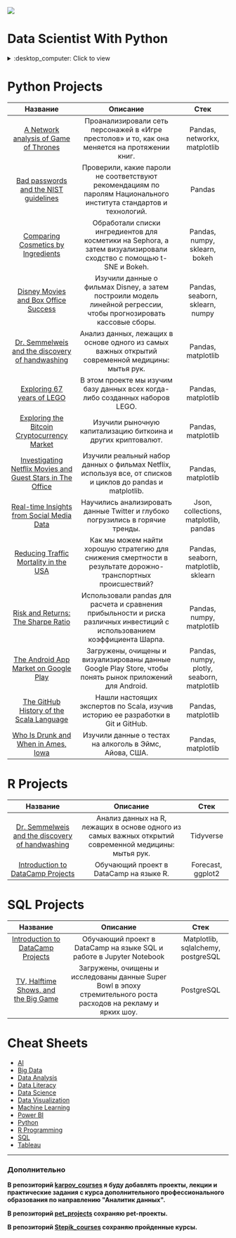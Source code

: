 ![](https://awsmp-logos.s3.amazonaws.com/2d3dc495-924a-4e0d-b1a9-4ef094562f3f/9e47243a932e50e1731ac8a5ee84ed57.png)


# Data Scientist With Python
<details>
<summary>:desktop_computer: Сlick to view</summary>
  
* [Introduction to Python](https://github.com/QuantumFluxx/DataCamp_projects/tree/main/Data%20Scientist%20With%20Python/Introduction%20to%20Python)
  + [Module 1 - Python Basics](https://github.com/QuantumFluxx/DataCamp_projects/blob/main/Data%20Scientist%20With%20Python/Introduction%20to%20Python/Module%201%20-%20Python%20Basics.ipynb)
  + [Module 2 - Python Lists](https://github.com/QuantumFluxx/DataCamp_projects/blob/main/Data%20Scientist%20With%20Python/Introduction%20to%20Python/Module%202%20-%20Python%20Lists.ipynb)
  + [Module 3 - Functions and Packages](https://github.com/QuantumFluxx/DataCamp_projects/blob/main/Data%20Scientist%20With%20Python/Introduction%20to%20Python/Module%203%20-%20Functions%20and%20Packages.ipynb)
  + [Module 4 - NumPy](https://github.com/QuantumFluxx/DataCamp_projects/blob/main/Data%20Scientist%20With%20Python/Introduction%20to%20Python/Module%204%20-%20NumPy.ipynb)
  + [Certificate](https://github.com/QuantumFluxx/DataCamp_projects/blob/main/Data%20Scientist%20With%20Python/Introduction%20to%20Python/Introduction%20to%20python%20certificate.pdf)
* [Intermediate Python for Data Science](https://github.com/QuantumFluxx/DataCamp_projects/tree/main/Data%20Scientist%20With%20Python/Intermediate%20Python%20for%20Data%20Science)
  + [Module 1 - Matplotlib](https://github.com/QuantumFluxx/DataCamp_projects/blob/main/Data%20Scientist%20With%20Python/Intermediate%20Python%20for%20Data%20Science/Module%201%20-%20%20Matplotlib.ipynb)
  + [Module 2 - Dictionaries & Pandas](https://github.com/QuantumFluxx/DataCamp_projects/blob/main/Data%20Scientist%20With%20Python/Intermediate%20Python%20for%20Data%20Science/Module%202%20-%20Dictionaries%20%26%20Pandas.ipynb)
  + [Module 3 - Logic, Control Flow and Filtering](https://github.com/QuantumFluxx/DataCamp_projects/blob/main/Data%20Scientist%20With%20Python/Intermediate%20Python%20for%20Data%20Science/Module%203%20-%20Logic%2C%20Control%20Flow%20and%20Filtering.ipynb)
  + [Module 4 - Loops](https://github.com/QuantumFluxx/DataCamp_projects/blob/main/Data%20Scientist%20With%20Python/Intermediate%20Python%20for%20Data%20Science/Module%204%20-%20Loops.ipynb)
  + [Module 5 - Case Study Hacker Statistics](https://github.com/QuantumFluxx/DataCamp_projects/blob/main/Data%20Scientist%20With%20Python/Intermediate%20Python%20for%20Data%20Science/Module%205%20-%20Case%20Study%20Hacker%20Statistics.ipynb)
  + [Certificate](https://github.com/QuantumFluxx/DataCamp_projects/blob/main/Data%20Scientist%20With%20Python/Intermediate%20Python%20for%20Data%20Science/Intermediate%20python%20certificate.pdf)
* [Data Manipulation with pandas](https://github.com/QuantumFluxx/DataCamp_projects/tree/main/Data%20Scientist%20With%20Python/Data%20Manipulation%20with%20pandas)
  + [Module 1 - Transforming DataFrames](https://github.com/QuantumFluxx/DataCamp_projects/blob/main/Data%20Scientist%20With%20Python/Data%20Manipulation%20with%20pandas/Module%201%20-%20Transforming%20DataFrames.ipynb)
  + [Module 2 - Aggregating DataFrames](https://github.com/QuantumFluxx/DataCamp_projects/blob/main/Data%20Scientist%20With%20Python/Data%20Manipulation%20with%20pandas/Module%202%20-%20Aggregating%20DataFrames.ipynb)
  + [Module 3 - Slicing and Indexing DataFrames](https://github.com/QuantumFluxx/DataCamp_projects/blob/main/Data%20Scientist%20With%20Python/Data%20Manipulation%20with%20pandas/Module%203%20-%20Slicing%20and%20Indexing%20DataFrames.ipynb)
  + [Module 4 - Creating and Visualizing DataFrames](https://github.com/QuantumFluxx/DataCamp_projects/blob/main/Data%20Scientist%20With%20Python/Data%20Manipulation%20with%20pandas/Module%204%20-%20Creating%20and%20Visualizing%20DataFrames.ipynb)
  + [Certificate](https://github.com/QuantumFluxx/DataCamp_projects/blob/main/Data%20Scientist%20With%20Python/Data%20Manipulation%20with%20pandas/Data%20Manipulation%20with%20pandas%20certificate.pdf)
* [Joining Data with pandas](https://github.com/QuantumFluxx/DataCamp_projects/tree/main/Data%20Scientist%20With%20Python/Joining%20Data%20with%20pandas)
  + [Module 1 - Data Merging Basics](https://github.com/QuantumFluxx/DataCamp_projects/blob/main/Data%20Scientist%20With%20Python/Joining%20Data%20with%20pandas/Module%201%20-%20Data%20Merging%20Basics.ipynb)
  + [Module 2 - Merging Tables With Different Join Types](https://github.com/QuantumFluxx/DataCamp_projects/blob/main/Data%20Scientist%20With%20Python/Joining%20Data%20with%20pandas/Module%202%20-%20Merging%20Tables%20With%20Different%20Join%20Types.ipynb)
  + [Module 3 - Advanced Merging and Concatenating](https://github.com/QuantumFluxx/DataCamp_projects/blob/main/Data%20Scientist%20With%20Python/Joining%20Data%20with%20pandas/Module%203%20-%20Advanced%20Merging%20and%20Concatenating.ipynb)
  + [Module 4 - Merging Ordered and Time-Series Data](https://github.com/QuantumFluxx/DataCamp_projects/blob/main/Data%20Scientist%20With%20Python/Joining%20Data%20with%20pandas/Module%204%20-%20Merging%20Ordered%20and%20Time-Series%20Data.ipynb)
  + [Certificate](https://github.com/QuantumFluxx/DataCamp_projects/blob/main/Data%20Scientist%20With%20Python/Joining%20Data%20with%20pandas/Joining%20Data%20with%20pandas%20certificate.pdf)
* [Introduction to Data Visualization with Matplotlib](https://github.com/QuantumFluxx/DataCamp_projects/tree/main/Data%20Scientist%20With%20Python/Introduction%20to%20Data%20Visualization%20with%20Matplotlib)
  + [Module 1 - Introduction to Matplotlib](https://github.com/QuantumFluxx/DataCamp_projects/blob/main/Data%20Scientist%20With%20Python/Introduction%20to%20Data%20Visualization%20with%20Matplotlib/Module%201%20-%20%20Introduction%20to%20Matplotlib.ipynb)
  + [Module 2 - Plotting time-series](https://github.com/QuantumFluxx/DataCamp_projects/blob/main/Data%20Scientist%20With%20Python/Introduction%20to%20Data%20Visualization%20with%20Matplotlib/Module%202%20-%20Plotting%20time-series.ipynb)
  + [Module 3 - Quantitative comparisons and statistical visualizations](https://github.com/QuantumFluxx/DataCamp_projects/blob/main/Data%20Scientist%20With%20Python/Introduction%20to%20Data%20Visualization%20with%20Matplotlib/Module%203%20-%20%20Quantitative%20comparisons%20and%20statistical%20visualizations.ipynb)
  + [Module 4 - Sharing visualizations with others](https://github.com/QuantumFluxx/DataCamp_projects/blob/main/Data%20Scientist%20With%20Python/Introduction%20to%20Data%20Visualization%20with%20Matplotlib/Module%204%20-%20Sharing%20visualizations%20with%20others.ipynb)
  + [Certificate](https://github.com/QuantumFluxx/DataCamp_projects/blob/main/Data%20Scientist%20With%20Python/Introduction%20to%20Data%20Visualization%20with%20Matplotlib/Introduction%20to%20Data%20Visualization%20with%20Matplotlib%20certificate.pdf)
* [Introduction to Data Visualization with Seaborn](https://github.com/QuantumFluxx/DataCamp_projects/tree/main/Data%20Scientist%20With%20Python/Introduction%20to%20Data%20Visualization%20with%20Seaborn)
  + [Module 1 - Introduction to Seaborn](https://github.com/QuantumFluxx/DataCamp_projects/blob/main/Data%20Scientist%20With%20Python/Introduction%20to%20Data%20Visualization%20with%20Seaborn/Module%201%20-%20Introduction%20to%20Seaborn.ipynb)
  + [Module 2 - Visualizing Two Quantitative Variables](https://github.com/QuantumFluxx/DataCamp_projects/blob/main/Data%20Scientist%20With%20Python/Introduction%20to%20Data%20Visualization%20with%20Seaborn/Module%202%20-%20Visualizing%20Two%20Quantitative%20Variables.ipynb)
  + [Module 3 - Visualizing a Categorical and a Quantitative Variable](https://github.com/QuantumFluxx/DataCamp_projects/blob/main/Data%20Scientist%20With%20Python/Introduction%20to%20Data%20Visualization%20with%20Seaborn/Module%203%20-%20Visualizing%20a%20Categorical%20and%20a%20Quantitative%20Variable.ipynb)
  + [Module 4 - Customizing Seaborn Plots](https://github.com/QuantumFluxx/DataCamp_projects/blob/main/Data%20Scientist%20With%20Python/Introduction%20to%20Data%20Visualization%20with%20Seaborn/Module%204%20-%20Customizing%20Seaborn%20Plots.ipynb)
  + [Certificate](https://github.com/QuantumFluxx/DataCamp_projects/blob/main/Data%20Scientist%20With%20Python/Introduction%20to%20Data%20Visualization%20with%20Seaborn/Introduction%20to%20Data%20Visualization%20with%20Seaborn%20certificate.pdf)
* [Introduction to NumPy](https://github.com/QuantumFluxx/DataCamp_projects/tree/main/Data%20Scientist%20With%20Python/Introduction%20to%20NumPy)
  + [Module 1 - Understanding NumPy Arrays](https://github.com/QuantumFluxx/DataCamp_projects/blob/main/Data%20Scientist%20With%20Python/Introduction%20to%20NumPy/Module%201%20-%20%20Understanding%20NumPy%20Arrays.ipynb)
  + [Module 2 - Selecting and Updating Data](https://github.com/QuantumFluxx/DataCamp_projects/blob/main/Data%20Scientist%20With%20Python/Introduction%20to%20NumPy/Module%202%20-%20Selecting%20and%20Updating%20Data.ipynb)
  + [Module 3 - Array Mathematics!](https://github.com/QuantumFluxx/DataCamp_projects/blob/main/Data%20Scientist%20With%20Python/Introduction%20to%20NumPy/Module%203%20-%20Array%20Mathematics!.ipynb)
  + [Module 4 - Array Transformations](https://github.com/QuantumFluxx/DataCamp_projects/blob/main/Data%20Scientist%20With%20Python/Introduction%20to%20NumPy/Module%204%20-%20%20Array%20Transformations.ipynb)
  + [Certificate](https://github.com/QuantumFluxx/DataCamp_projects/blob/main/Data%20Scientist%20With%20Python/Introduction%20to%20NumPy/Introduction%20to%20NumPy%20certificate.pdf)
* [Python Data Science Toolbox (Part 1)](https://github.com/QuantumFluxx/DataCamp_projects/tree/main/Data%20Scientist%20With%20Python/Python%20Data%20Science%20Toolbox%20(Part%201))
  + [Module 1 - Writing your own functions](https://github.com/QuantumFluxx/DataCamp_projects/blob/main/Data%20Scientist%20With%20Python/Python%20Data%20Science%20Toolbox%20(Part%201)/Module%201%20-%20Writing%20your%20own%20functions.ipynb)
  + [Module 2 - Default arguments, variable-length arguments and scope](https://github.com/QuantumFluxx/DataCamp_projects/blob/main/Data%20Scientist%20With%20Python/Python%20Data%20Science%20Toolbox%20(Part%201)/Module%202%20-%20Default%20arguments%2C%20variable-length%20arguments%20and%20scope.ipynb)
  + [Module 3 - Lambda functions and error-handling](https://github.com/QuantumFluxx/DataCamp_projects/blob/main/Data%20Scientist%20With%20Python/Python%20Data%20Science%20Toolbox%20(Part%201)/Module%203%20-%20Lambda%20functions%20and%20error-handling.ipynb)
  + [Certificate](https://github.com/QuantumFluxx/DataCamp_projects/blob/main/Data%20Scientist%20With%20Python/Python%20Data%20Science%20Toolbox%20(Part%201)/Python%20Data%20Science%20Toolbox%20(Part%201)%20certificate.pdf)
* [Python Data Science Toolbox (Part 2)](https://github.com/QuantumFluxx/DataCamp_projects/tree/main/Data%20Scientist%20With%20Python/Python%20Data%20Science%20Toolbox%20(Part%202))
  + [Module 1 - Using iterators in PythonLand](https://github.com/QuantumFluxx/DataCamp_projects/blob/main/Data%20Scientist%20With%20Python/Python%20Data%20Science%20Toolbox%20(Part%202)/Module%201%20-%20Using%20iterators%20in%20PythonLand.ipynb)
  + [Module 2 - List comprehensions and generators](https://github.com/QuantumFluxx/DataCamp_projects/blob/main/Data%20Scientist%20With%20Python/Python%20Data%20Science%20Toolbox%20(Part%202)/Module%202%20-%20List%20comprehensions%20and%20generators.ipynb)
  + [Module 3 - Bringing it all together!](https://github.com/QuantumFluxx/DataCamp_projects/blob/main/Data%20Scientist%20With%20Python/Python%20Data%20Science%20Toolbox%20(Part%202)/Module%203%20-%20Bringing%20it%20all%20together!.ipynb)
  + [Certificate](https://github.com/QuantumFluxx/DataCamp_projects/blob/main/Data%20Scientist%20With%20Python/Python%20Data%20Science%20Toolbox%20(Part%202)/Python%20Data%20Science%20Toolbox%20(Part%202)%20certificate.pdf)
* [Intermediate Data Visualization with Seaborn](https://github.com/QuantumFluxx/DataCamp_projects/tree/main/Data%20Scientist%20With%20Python/Intermediate%20Data%20Visualization%20with%20Seaborn)
  + [Module 1 - Seaborn Introduction](https://github.com/QuantumFluxx/DataCamp_projects/blob/main/Data%20Scientist%20With%20Python/Intermediate%20Data%20Visualization%20with%20Seaborn/Module%201%20-%20Seaborn%20Introduction.ipynb)
  + [Module 2 - Customizing Seaborn Plots](https://github.com/QuantumFluxx/DataCamp_projects/blob/main/Data%20Scientist%20With%20Python/Intermediate%20Data%20Visualization%20with%20Seaborn/Module%202%20-%20Customizing%20Seaborn%20Plots.ipynb)
  + [Module 3 - Additional Plot Types](https://github.com/QuantumFluxx/DataCamp_projects/blob/main/Data%20Scientist%20With%20Python/Intermediate%20Data%20Visualization%20with%20Seaborn/Module%203%20-%20Additional%20Plot%20Types.ipynb)
  + [Module 4 - Creating Plots on Data Aware Grids](https://github.com/QuantumFluxx/DataCamp_projects/blob/main/Data%20Scientist%20With%20Python/Intermediate%20Data%20Visualization%20with%20Seaborn/Module%204%20-%20Creating%20Plots%20on%20Data%20Aware%20Grids.ipynb)
  + [Certificate](https://github.com/QuantumFluxx/DataCamp_projects/blob/main/Data%20Scientist%20With%20Python/Intermediate%20Data%20Visualization%20with%20Seaborn/Intermediate%20Data%20Visualization%20with%20Seaborn%20certificate.pdf)
* [Introduction to Importing Data in Python](https://github.com/QuantumFluxx/DataCamp_projects/tree/main/Data%20Scientist%20With%20Python/Introduction%20to%20Importing%20Data%20in%20Python)
  + [Module 1 - Introduction and flat files](https://github.com/QuantumFluxx/DataCamp_projects/blob/main/Data%20Scientist%20With%20Python/Introduction%20to%20Importing%20Data%20in%20Python/Module%201%20-%20Introduction%20and%20flat%20files.ipynb)
  + [Module 2 - Importing data from other file types](https://github.com/QuantumFluxx/DataCamp_projects/blob/main/Data%20Scientist%20With%20Python/Introduction%20to%20Importing%20Data%20in%20Python/Module%202%20-%20Importing%20data%20from%20other%20file%20types.ipynb)
  + [Module 3 - Working with relational databases in Python](https://github.com/QuantumFluxx/DataCamp_projects/blob/main/Data%20Scientist%20With%20Python/Introduction%20to%20Importing%20Data%20in%20Python/Module%203%20-%20Working%20with%20relational%20databases%20in%20Python.ipynb)
  + [Certificate](https://github.com/QuantumFluxx/DataCamp_projects/blob/main/Data%20Scientist%20With%20Python/Introduction%20to%20Importing%20Data%20in%20Python/Introduction%20to%20Importing%20Data%20in%20Python%20certificate.pdf)
* [Intermediate Importing Data in Python](https://github.com/QuantumFluxx/DataCamp_projects/tree/main/Data%20Scientist%20With%20Python/Intermediate%20Importing%20Data%20in%20Python)
  + [Module 1 - Importing data from the Internet](https://github.com/QuantumFluxx/DataCamp_projects/blob/main/Data%20Scientist%20With%20Python/Intermediate%20Importing%20Data%20in%20Python/Module%201%20-%20Importing%20data%20from%20the%20Internet.ipynb)
  + [Module 2 - Interacting with APIs to import data from the web](https://github.com/QuantumFluxx/DataCamp_projects/blob/main/Data%20Scientist%20With%20Python/Intermediate%20Importing%20Data%20in%20Python/Module%202%20-%20Interacting%20with%20APIs%20to%20import%20data%20from%20the%20web.ipynb)
  + [Module 3 - Diving deep into the Twitter API](https://github.com/QuantumFluxx/DataCamp_projects/blob/main/Data%20Scientist%20With%20Python/Intermediate%20Importing%20Data%20in%20Python/Module%203%20-%20%20Diving%20deep%20into%20the%20Twitter%20API.ipynb)
  + [Certificate](https://github.com/QuantumFluxx/DataCamp_projects/blob/main/Data%20Scientist%20With%20Python/Intermediate%20Importing%20Data%20in%20Python/Intermediate%20Importing%20Data%20in%20Python%20certificate.pdf)
* [Cleaning Data in Python](https://github.com/QuantumFluxx/DataCamp_projects/tree/main/Data%20Scientist%20With%20Python/Cleaning%20Data%20in%20Python)
  + [Module 1 - Common data problems](https://github.com/QuantumFluxx/DataCamp_projects/blob/main/Data%20Scientist%20With%20Python/Cleaning%20Data%20in%20Python/Module%201%20-%20%20Common%20data%20problems.ipynb)
  + [Module 2 - Text and categorical data problems](https://github.com/QuantumFluxx/DataCamp_projects/blob/main/Data%20Scientist%20With%20Python/Cleaning%20Data%20in%20Python/Module%202%20-%20Text%20and%20categorical%20data%20problems.ipynb)
  + [Module 3 - Advanced data problems](https://github.com/QuantumFluxx/DataCamp_projects/blob/main/Data%20Scientist%20With%20Python/Cleaning%20Data%20in%20Python/Module%203%20-%20%20Advanced%20data%20problems.ipynb)
  + [Module 4 - Record linkage](https://github.com/QuantumFluxx/DataCamp_projects/blob/main/Data%20Scientist%20With%20Python/Cleaning%20Data%20in%20Python/Module%204%20-%20Record%20linkage.ipynb)
  + [Certificate](https://github.com/QuantumFluxx/DataCamp_projects/blob/main/Data%20Scientist%20With%20Python/Cleaning%20Data%20in%20Python/Cleaning%20Data%20in%20Python.pdf)
* [Working with Dates and Times in Python](https://github.com/QuantumFluxx/DataCamp_projects/tree/main/Data%20Scientist%20With%20Python/Working%20with%20Dates%20and%20Times%20in%20Python)
  + [Module 1 - Dates and Calendars](https://github.com/QuantumFluxx/DataCamp_projects/blob/main/Data%20Scientist%20With%20Python/Working%20with%20Dates%20and%20Times%20in%20Python/Module%201%20-%20%20Dates%20and%20Calendars.ipynb)
  + [Module 2 - Combining Dates and Times](https://github.com/QuantumFluxx/DataCamp_projects/blob/main/Data%20Scientist%20With%20Python/Working%20with%20Dates%20and%20Times%20in%20Python/Module%202%20-%20Combining%20Dates%20and%20Times.ipynb)
  + [Module 3 - Time Zones and Daylight Saving](https://github.com/QuantumFluxx/DataCamp_projects/blob/main/Data%20Scientist%20With%20Python/Working%20with%20Dates%20and%20Times%20in%20Python/Module%203%20-%20Time%20Zones%20and%20Daylight%20Saving.ipynb)
  + [Module 4 - Easy and Powerful Dates and Times in Pandas](https://github.com/QuantumFluxx/DataCamp_projects/blob/main/Data%20Scientist%20With%20Python/Working%20with%20Dates%20and%20Times%20in%20Python/Module%204%20-%20Easy%20and%20Powerful%20Dates%20and%20Times%20in%20Pandas.ipynb)
  + [Certificate](https://github.com/QuantumFluxx/DataCamp_projects/blob/main/Data%20Scientist%20With%20Python/Working%20with%20Dates%20and%20Times%20in%20Python/Working%20with%20Dates%20and%20Times%20in%20Python%20certificate.pdf)
* [Writing Functions in Python](https://github.com/QuantumFluxx/DataCamp_projects/tree/main/Data%20Scientist%20With%20Python/Writing%20Functions%20in%20Python)
  + [Module 1 - Best Practices](https://github.com/QuantumFluxx/DataCamp_projects/blob/main/Data%20Scientist%20With%20Python/Writing%20Functions%20in%20Python/Module%201%20-%20Best%20Practices.ipynb)
  + [Module 2 - Context Managers](https://github.com/QuantumFluxx/DataCamp_projects/blob/main/Data%20Scientist%20With%20Python/Writing%20Functions%20in%20Python/Module%202%20-%20Context%20Managers.ipynb)
  + [Module 3 - Decorators](https://github.com/QuantumFluxx/DataCamp_projects/blob/main/Data%20Scientist%20With%20Python/Writing%20Functions%20in%20Python/Module%203%20-%20Decorators.ipynb)
  + [Module 4 - More on Decorators](https://github.com/QuantumFluxx/DataCamp_projects/blob/main/Data%20Scientist%20With%20Python/Writing%20Functions%20in%20Python/Module%204%20-%20More%20on%20Decorators.ipynb)
  + [Certificate](https://github.com/QuantumFluxx/DataCamp_projects/blob/main/Data%20Scientist%20With%20Python/Writing%20Functions%20in%20Python/Writing%20Functions%20in%20Python%20certificate.pdf)
* [Exploratory Data Analysis in Python](https://github.com/QuantumFluxx/DataCamp_projects/tree/main/Data%20Scientist%20With%20Python/Exploratory%20Data%20Analysis%20in%20Python)
  + [Module 1 - Read, clean, and validate](https://github.com/QuantumFluxx/DataCamp_projects/blob/main/Data%20Scientist%20With%20Python/Exploratory%20Data%20Analysis%20in%20Python/Module%201%20-%20Read%2C%20clean%2C%20and%20validate.ipynb)
  + [Module 2 - Distributions](https://github.com/QuantumFluxx/DataCamp_projects/blob/main/Data%20Scientist%20With%20Python/Exploratory%20Data%20Analysis%20in%20Python/Module%202%20-%20Distributions.ipynb)
  + [Module 3 - Relationships](https://github.com/QuantumFluxx/DataCamp_projects/blob/main/Data%20Scientist%20With%20Python/Exploratory%20Data%20Analysis%20in%20Python/Module%203%20-%20Relationships.ipynb)
  + [Module 4 - Multivariate Thinking](https://github.com/QuantumFluxx/DataCamp_projects/blob/main/Data%20Scientist%20With%20Python/Exploratory%20Data%20Analysis%20in%20Python/Module%204%20-%20Multivariate%20Thinking.ipynb)
  + [Certificate](https://github.com/QuantumFluxx/DataCamp_projects/blob/main/Data%20Scientist%20With%20Python/Exploratory%20Data%20Analysis%20in%20Python/Exploratory%20Data%20Analysis%20in%20Pyhon%20certificate.pdf)
* [Analyzing Police Activity with pandas](https://github.com/QuantumFluxx/DataCamp_projects/tree/main/Data%20Scientist%20With%20Python/Analyzing%20Police%20Activity%20with%20pandas)
  + [Module 1 - Preparing the data for analysis](https://github.com/QuantumFluxx/DataCamp_projects/blob/main/Data%20Scientist%20With%20Python/Analyzing%20Police%20Activity%20with%20pandas/Module%201%20-%20Preparing%20the%20data%20for%20analysis.ipynb)
  + [Module 2 - Exploring the relationship between gender and policing](https://github.com/QuantumFluxx/DataCamp_projects/blob/main/Data%20Scientist%20With%20Python/Analyzing%20Police%20Activity%20with%20pandas/Module%202%20-%20%20Exploring%20the%20relationship%20between%20gender%20and%20policing.ipynb)
  + [Module 3 - Visual exploratory data analysis](https://github.com/QuantumFluxx/DataCamp_projects/blob/main/Data%20Scientist%20With%20Python/Analyzing%20Police%20Activity%20with%20pandas/Module%203%20-%20%20Visual%20exploratory%20data%20analysis.ipynb)
  + [Module 4 - Analyzing the effect of weather on policing](https://github.com/QuantumFluxx/DataCamp_projects/blob/main/Data%20Scientist%20With%20Python/Analyzing%20Police%20Activity%20with%20pandas/Module%204%20-%20Analyzing%20the%20effect%20of%20weather%20on%20policing.ipynb)
  + [Certificate](https://github.com/QuantumFluxx/DataCamp_projects/blob/main/Data%20Scientist%20With%20Python/Analyzing%20Police%20Activity%20with%20pandas/Analyzing%20Police%20Activity%20with%20pandas%20certificate.pdf)
* [Introduction to Statistics in Python](https://github.com/QuantumFluxx/DataCamp_projects/tree/main/Data%20Scientist%20With%20Python/Introduction%20to%20Statistics%20in%20Python)
  + [Module 1 - Summary Statistics](https://github.com/QuantumFluxx/DataCamp_projects/blob/main/Data%20Scientist%20With%20Python/Introduction%20to%20Statistics%20in%20Python/Module%201%20-%20Summary%20Statistics.ipynb)
  + [Module 2 - Random Numbers and Probability](https://github.com/QuantumFluxx/DataCamp_projects/blob/main/Data%20Scientist%20With%20Python/Introduction%20to%20Statistics%20in%20Python/Module%202%20-%20Random%20Numbers%20and%20Probability.ipynb)
  + [Module 3 - More Distributions and the Central Limit Theorem](https://github.com/QuantumFluxx/DataCamp_projects/blob/main/Data%20Scientist%20With%20Python/Introduction%20to%20Statistics%20in%20Python/Module%203%20-%20More%20Distributions%20and%20the%20Central%20Limit%20Theorem.ipynb)
  + [Module 4 - Correlation and Experimental Design](https://github.com/QuantumFluxx/DataCamp_projects/blob/main/Data%20Scientist%20With%20Python/Introduction%20to%20Statistics%20in%20Python/Module%204%20-%20Correlation%20and%20Experimental%20Design.ipynb)
  + [Certificate](https://github.com/QuantumFluxx/DataCamp_projects/blob/main/Data%20Scientist%20With%20Python/Introduction%20to%20Statistics%20in%20Python/Module%204%20-%20Correlation%20and%20Experimental%20Design.ipynb)
* [Introduction to Regression with statsmodels in Python](https://github.com/QuantumFluxx/DataCamp_projects/tree/main/Data%20Scientist%20With%20Python/Introduction%20to%20Regression%20with%20statsmodels%20in%20Python)
  + [Module 1 - Simple Linear Regression Modeling](https://github.com/QuantumFluxx/DataCamp_projects/blob/main/Data%20Scientist%20With%20Python/Introduction%20to%20Regression%20with%20statsmodels%20in%20Python/Module%201%20-%20Simple%20Linear%20Regression%20Modeling.ipynb)
  + [Module 2 - Predictions and model objects](https://github.com/QuantumFluxx/DataCamp_projects/blob/main/Data%20Scientist%20With%20Python/Introduction%20to%20Regression%20with%20statsmodels%20in%20Python/Module%202%20-%20Predictions%20and%20model%20objects.ipynb)
  + [Module 3 - Assessing model fit](https://github.com/QuantumFluxx/DataCamp_projects/blob/main/Data%20Scientist%20With%20Python/Introduction%20to%20Regression%20with%20statsmodels%20in%20Python/Module%203%20-%20Assessing%20model%20fit.ipynb)
  + [Module 4 - Simple Logistic Regression Modeling](https://github.com/QuantumFluxx/DataCamp_projects/blob/main/Data%20Scientist%20With%20Python/Introduction%20to%20Regression%20with%20statsmodels%20in%20Python/Module%204%20-%20Simple%20Logistic%20Regression%20Modeling.ipynb)
  + [Certificate](https://github.com/QuantumFluxx/DataCamp_projects/blob/main/Data%20Scientist%20With%20Python/Introduction%20to%20Regression%20with%20statsmodels%20in%20Python/Introduction%20to%20Regression%20with%20statsmodels%20in%20Python%20certificate.pdf)
* [Sampling in Python](https://github.com/QuantumFluxx/DataCamp_projects/tree/main/Data%20Scientist%20With%20Python/Sampling%20in%20Python)
  + [Module 1 - Bias Any Stretch of the Imagination](https://github.com/QuantumFluxx/DataCamp_projects/blob/main/Data%20Scientist%20With%20Python/Sampling%20in%20Python/Module%201%20-%20Bias%20Any%20Stretch%20of%20the%20Imagination.ipynb)
  + [Module 2 - Don't get theory eyed](https://github.com/QuantumFluxx/DataCamp_projects/blob/main/Data%20Scientist%20With%20Python/Sampling%20in%20Python/Module%202%20-%20Don't%20get%20theory%20eyed.ipynb)
  + [Module 3 - The n's justify the means](https://github.com/QuantumFluxx/DataCamp_projects/blob/main/Data%20Scientist%20With%20Python/Sampling%20in%20Python/Module%203%20-%20The%20n's%20justify%20the%20means.ipynb)
  + [Module 4 - Pull Your Data Up By Its Bootstraps](https://github.com/QuantumFluxx/DataCamp_projects/blob/main/Data%20Scientist%20With%20Python/Sampling%20in%20Python/Module%204%20-%20Pull%20Your%20Data%20Up%20By%20Its%20Bootstraps.ipynb)
  + [Certificate](https://github.com/QuantumFluxx/DataCamp_projects/blob/main/Data%20Scientist%20With%20Python/Sampling%20in%20Python/Sampling%20in%20Python%20certificate.pdf)
  
</details>
  
# Python Projects

Название   |Описание | Стек 
:---------:|:-------:|:----: 
[A Network analysis of Game of Thrones](https://github.com/QuantumFluxx/DataCamp_projects/tree/main/Python/A%20Network%20analysis%20of%20Game%20of%20Thrones) | Проанализировали сеть персонажей в «Игре престолов» и то, как она меняется на протяжении книг. | Pandas, networkx, matplotlib 
[Bad passwords and the NIST guidelines](https://github.com/QuantumFluxx/DataCamp_projects/tree/main/Python/Bad%20passwords%20and%20the%20NIST%20guidelines) | Проверили, какие пароли не соответствуют рекомендациям по паролям Национального института стандартов и технологий. | Pandas
[Comparing Cosmetics by Ingredients](https://github.com/QuantumFluxx/DataCamp_projects/tree/main/Python/Comparing%20Cosmetics%20by%20Ingredients)|Обработали списки ингредиентов для косметики на Sephora, а затем визуализировали сходство с помощью t-SNE и Bokeh.| Pandas, numpy, sklearn, bokeh
[Disney Movies and Box Office Success](https://github.com/QuantumFluxx/DataCamp_projects/tree/main/Python/Disney%20Movies%20and%20Box%20Office%20Success)| Изучили данные о фильмах Disney, а затем построили модель линейной регрессии, чтобы прогнозировать кассовые сборы. | Pandas, seaborn, sklearn, numpy
[Dr. Semmelweis and the discovery of handwashing](https://github.com/QuantumFluxx/DataCamp_projects/tree/main/Python/Dr.%20Semmelweis%20and%20the%20discovery%20of%20handwashing)| Анализ данных, лежащих в основе одного из самых важных открытий современной медицины: мытья рук. | Pandas, matplotlib
[Exploring 67 years of LEGO](https://github.com/QuantumFluxx/DataCamp_projects/tree/main/Python/Exploring%2067%20years%20of%20LEGO)| В этом проекте мы изучим базу данных всех когда-либо созданных наборов LEGO. | Pandas, matplotlib
[Exploring the Bitcoin Cryptocurrency Market](https://github.com/QuantumFluxx/DataCamp_projects/tree/main/Python/Exploring%20the%20Bitcoin%20Cryptocurrency%20Market) | Изучили рыночную капитализацию биткоина и других криптовалют. | Pandas, matplotlib
[Investigating Netflix Movies and Guest Stars in The Office](https://github.com/QuantumFluxx/DataCamp_projects/tree/main/Python/Investigating%20Netflix%20Movies%20and%20Guest%20Stars%20in%20The%20Office)| Изучили реальный набор данных о фильмах Netflix, используя все, от списков и циклов до pandas и matplotlib.| Pandas, matplotlib
[Real-time Insights from Social Media Data](https://github.com/QuantumFluxx/DataCamp_projects/tree/main/Python/Real-time%20Insights%20from%20Social%20Media%20Data)| Научились анализировать данные Twitter и глубоко погрузились в горячие тренды. | Json, collections, matplotlib, pandas
[Reducing Traffic Mortality in the USA](https://github.com/QuantumFluxx/DataCamp_projects/tree/main/Python/Reducing%20Traffic%20Mortality%20in%20the%20USA)| Как мы можем найти хорошую стратегию для снижения смертности в результате дорожно-транспортных происшествий? | Pandas, seaborn, matplotlib, sklearn
[Risk and Returns: The Sharpe Ratio](https://github.com/QuantumFluxx/DataCamp_projects/tree/main/Python/Risk%20and%20Returns%20-%20The%20Sharpe%20Ratio)|Использовали pandas для расчета и сравнения прибыльности и риска различных инвестиций с использованием коэффициента Шарпа.| Pandas, numpy, matplotlib
[The Android App Market on Google Play](https://github.com/QuantumFluxx/DataCamp_projects/tree/main/Python/The%20Android%20App%20Market%20on%20Google%20Play)| Загружены, очищены и визуализированы данные Google Play Store, чтобы понять рынок приложений для Android. | Pandas, numpy, plotly, seaborn, matplotlib
[The GitHub History of the Scala Language](https://github.com/QuantumFluxx/DataCamp_projects/tree/main/Python/The%20GitHub%20History%20of%20the%20Scala%20Language)|Нашли настоящих экспертов по Scala, изучив историю ее разработки в Git и GitHub.| Pandas, matplotlib
[Who Is Drunk and When in Ames, Iowa](https://github.com/QuantumFluxx/DataCamp_projects/tree/main/Python/Who%20Is%20Drunk%20and%20When%20in%20Ames%2C%20Iowa)| Изучили данные о тестах на алкоголь в Эймс, Айова, США. | Pandas, matplotlib


# R Projects
Название   |Описание | Стек 
:---------:|:-------:|:----: 
[Dr. Semmelweis and the discovery of handwashing](https://github.com/QuantumFluxx/DataCamp_projects/tree/main/R/Dr.%20Semmelweis%20and%20the%20Discovery%20of%20Handwashing)| Анализ данных на R, лежащих в основе одного из самых важных открытий современной медицины: мытья рук. | Tidyverse
[Introduction to DataCamp Projects](https://github.com/QuantumFluxx/DataCamp_projects/tree/main/R/Introduction%20to%20DataCamp%20Projects)| Обучающий проект в DataCamp на языке R. | Forecast, ggplot2

# SQL Projects
Название   |Описание | Стек
:---------:|:-------:|:------:
[Introduction to DataCamp Projects](https://github.com/QuantumFluxx/DataCamp_projects/tree/main/SQL/Introduction%20to%20DataCamp%20Projects) | Обучающий проект в DataCamp на языке SQL и работе в Jupyter Notebook   | Matplotlib, sqlalchemy, postgreSQL
[TV, Halftime Shows, and the Big Game](https://github.com/QuantumFluxx/DataCamp_projects/tree/main/SQL/TV%2C%20Halftime%20Shows%2C%20and%20the%20Big%20Game) | Загружены, очищены и исследованы данные Super Bowl в эпоху стремительного роста расходов на рекламу и ярких шоу. | PostgreSQL


# Cheat Sheets

* [AI](https://github.com/QuantumFluxx/DataCamp_projects/tree/main/Cheat%20Sheets/AI)
* [Big Data](https://github.com/QuantumFluxx/DataCamp_projects/tree/main/Cheat%20Sheets/Big%20Data)
* [Data Analysis](https://github.com/QuantumFluxx/DataCamp_projects/tree/main/Cheat%20Sheets/Data%20Analysis)
* [Data Literacy](https://github.com/QuantumFluxx/DataCamp_projects/tree/main/Cheat%20Sheets/Data%20Literacy)
* [Data Science](https://github.com/QuantumFluxx/DataCamp_projects/tree/main/Cheat%20Sheets/Data%20Science)
* [Data Visualization](https://github.com/QuantumFluxx/DataCamp_projects/tree/main/Cheat%20Sheets/Data%20Visualization)
* [Machine Learning](https://github.com/QuantumFluxx/DataCamp_projects/tree/main/Cheat%20Sheets/Machine%20Learning)
* [Power BI](https://github.com/QuantumFluxx/DataCamp_projects/tree/main/Cheat%20Sheets/Power%20BI)
* [Python](https://github.com/QuantumFluxx/DataCamp_projects/tree/main/Cheat%20Sheets/Python)
* [R Programming](https://github.com/QuantumFluxx/DataCamp_projects/tree/main/Cheat%20Sheets/R%20Programming)
* [SQL](https://github.com/QuantumFluxx/DataCamp_projects/tree/main/Cheat%20Sheets/SQL)
* [Tableau](https://github.com/QuantumFluxx/DataCamp_projects/tree/main/Cheat%20Sheets/Tableau)

---------------------

### Дополнительно
**В репозиторий [karpov_courses](https://github.com/QuantumFluxx/karpov_courses) я буду добавлять проекты, лекции и практические задания с курса дополнительного профессионального образования по направлению "Аналитик данных".**

**В репозиторий [pet_projects](https://github.com/QuantumFluxx/pet_projects) сохраняю pet-проекты.**

**В репозиторий [Stepik_courses](https://github.com/QuantumFluxx/Stepik_courses) сохраняю пройденные курсы.**
